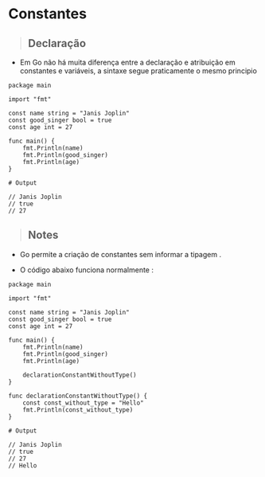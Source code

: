 # Constantes

> ## Declaração 


- Em Go não há muita diferença entre a declaração e atribuição em constantes e variáveis, a sintaxe segue
praticamente o mesmo principio 


```code
package main

import "fmt"

const name string = "Janis Joplin"
const good_singer bool = true
const age int = 27

func main() {
	fmt.Println(name)
	fmt.Println(good_singer)
	fmt.Println(age)
}

# Output

// Janis Joplin
// true
// 27
```


> ## Notes

- Go permite a criação de constantes sem informar a tipagem . 

- O código abaixo funciona normalmente :


```code 
package main

import "fmt"

const name string = "Janis Joplin"
const good_singer bool = true
const age int = 27

func main() {
	fmt.Println(name)
	fmt.Println(good_singer)
	fmt.Println(age)

	declarationConstantWithoutType()
}

func declarationConstantWithoutType() {
	const const_without_type = "Hello"
	fmt.Println(const_without_type)
}

# Output

// Janis Joplin
// true
// 27
// Hello
```